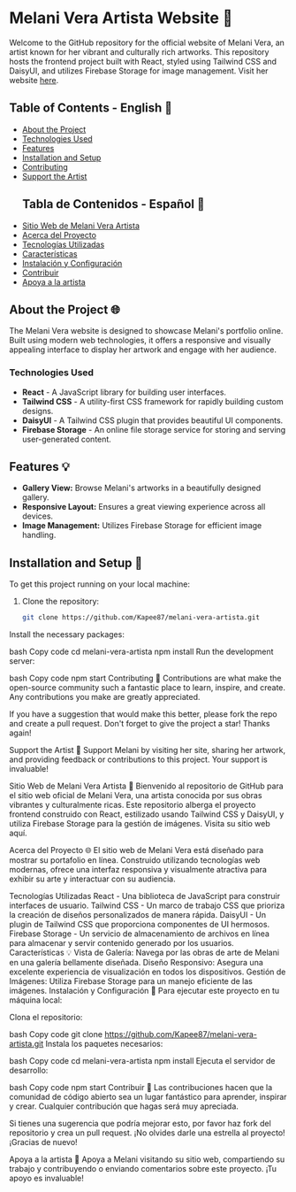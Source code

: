 # Melani Vera Artista Website 🎨

Welcome to the GitHub repository for the official website of Melani Vera, an artist known for her vibrant and culturally rich artworks. This repository hosts the frontend project built with React, styled using Tailwind CSS and DaisyUI, and utilizes Firebase Storage for image management. Visit her website [here](https://melani-vera.vercel.app).

## Table of Contents - English 📑
- [About the Project](#about-the-project-)
- [Technologies Used](#technologies-used)
- [Features](#features-)
- [Installation and Setup](#installation-and-setup-)
- [Contributing](#contributing-)
- [Support the Artist](#support-the-artist-)
  ## Tabla de Contenidos - Español 📑
- [Sitio Web de Melani Vera Artista](#sitio-web-de-melani-vera-artista-)
- [Acerca del Proyecto](#acerca-del-proyecto-)
- [Tecnologías Utilizadas](#tecnologías-utilizadas)
- [Características](#características-)
- [Instalación y Configuración](#instalación-y-configuración-)
- [Contribuir](#contribuir-)
- [Apoya a la artista](#apoya-a-la-artista)

## About the Project 🌐

The Melani Vera website is designed to showcase Melani's portfolio online. Built using modern web technologies, it offers a responsive and visually appealing interface to display her artwork and engage with her audience.

### Technologies Used

- **React** - A JavaScript library for building user interfaces.
- **Tailwind CSS** - A utility-first CSS framework for rapidly building custom designs.
- **DaisyUI** - A Tailwind CSS plugin that provides beautiful UI components.
- **Firebase Storage** - An online file storage service for storing and serving user-generated content.

## Features 💡

- **Gallery View:** Browse Melani's artworks in a beautifully designed gallery.
- **Responsive Layout:** Ensures a great viewing experience across all devices.
- **Image Management:** Utilizes Firebase Storage for efficient image handling.

## Installation and Setup 🔧

To get this project running on your local machine:

1. Clone the repository:
   ```bash
   git clone https://github.com/Kapee87/melani-vera-artista.git
Install the necessary packages:

bash
Copy code
cd melani-vera-artista
npm install
Run the development server:

bash
Copy code
npm start
Contributing 🤝
Contributions are what make the open-source community such a fantastic place to learn, inspire, and create. Any contributions you make are greatly appreciated.

If you have a suggestion that would make this better, please fork the repo and create a pull request. Don't forget to give the project a star! Thanks again!

Support the Artist 💖
Support Melani by visiting her site, sharing her artwork, and providing feedback or contributions to this project. Your support is invaluable!

Sitio Web de Melani Vera Artista 🎨
Bienvenido al repositorio de GitHub para el sitio web oficial de Melani Vera, una artista conocida por sus obras vibrantes y culturalmente ricas. Este repositorio alberga el proyecto frontend construido con React, estilizado usando Tailwind CSS y DaisyUI, y utiliza Firebase Storage para la gestión de imágenes. Visita su sitio web aquí.

Acerca del Proyecto 🌐
El sitio web de Melani Vera está diseñado para mostrar su portafolio en línea. Construido utilizando tecnologías web modernas, ofrece una interfaz responsiva y visualmente atractiva para exhibir su arte y interactuar con su audiencia.

Tecnologías Utilizadas
React - Una biblioteca de JavaScript para construir interfaces de usuario.
Tailwind CSS - Un marco de trabajo CSS que prioriza la creación de diseños personalizados de manera rápida.
DaisyUI - Un plugin de Tailwind CSS que proporciona componentes de UI hermosos.
Firebase Storage - Un servicio de almacenamiento de archivos en línea para almacenar y servir contenido generado por los usuarios.
Características 💡
Vista de Galería: Navega por las obras de arte de Melani en una galería bellamente diseñada.
Diseño Responsivo: Asegura una excelente experiencia de visualización en todos los dispositivos.
Gestión de Imágenes: Utiliza Firebase Storage para un manejo eficiente de las imágenes.
Instalación y Configuración 🔧
Para ejecutar este proyecto en tu máquina local:

Clona el repositorio:

bash
Copy code
git clone https://github.com/Kapee87/melani-vera-artista.git
Instala los paquetes necesarios:

bash
Copy code
cd melani-vera-artista
npm install
Ejecuta el servidor de desarrollo:

bash
Copy code
npm start
Contribuir 🤝
Las contribuciones hacen que la comunidad de código abierto sea un lugar fantástico para aprender, inspirar y crear. Cualquier contribución que hagas será muy apreciada.

Si tienes una sugerencia que podría mejorar esto, por favor haz fork del repositorio y crea un pull request. ¡No olvides darle una estrella al proyecto! ¡Gracias de nuevo!

Apoya a la artista 💖
Apoya a Melani visitando su sitio web, compartiendo su trabajo y contribuyendo o enviando comentarios sobre este proyecto. ¡Tu apoyo es invaluable!
